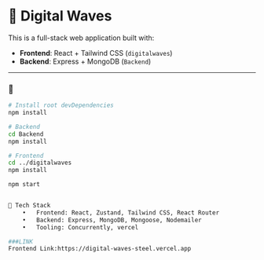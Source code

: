 # 🚀  Digital Waves

This is a full-stack web application built with:

- **Frontend**: React + Tailwind CSS (`digitalwaves`)
- **Backend**: Express + MongoDB (`Backend`)

---


### 🔧 

```bash
# Install root devDependencies
npm install

# Backend
cd Backend
npm install

# Frontend
cd ../digitalwaves
npm install

npm start


🧪 Tech Stack
	•	Frontend: React, Zustand, Tailwind CSS, React Router
	•	Backend: Express, MongoDB, Mongoose, Nodemailer
	•	Tooling: Concurrently, vercel

###LINK
Frontend Link:https://digital-waves-steel.vercel.app

